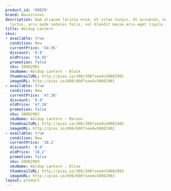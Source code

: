 ```yaml
---
product_id: '00829'
brand: Wavestones
description: Nam aliquam lacinia enim. Ut vitae turpis. Ut accumsan, neque id gravida
  luctus, arcu pede sodales felis, vel blandit massa arcu eget ligula.
title: Waldop Lantern
skus:
- available: true
  condition: New
  currentPrice: '54.95'
  discount: '0.0'
  oldPrice: '54.95'
  promotion: false
  sku: S0082901
  skuName: Waldop Lantern - Black
  thumbnailURL: http://pcas.io/300/300?seed=S0082901
  imageURL: http://pcas.io/600/600?seed=S0082901
- available: true
  condition: New
  currentPrice: '47.38'
  discount: '0.0'
  oldPrice: '47.38'
  promotion: false
  sku: S0082902
  skuName: Waldop Lantern - Maroon
  thumbnailURL: http://pcas.io/300/300?seed=S0082902
  imageURL: http://pcas.io/600/600?seed=S0082902
- available: true
  condition: New
  currentPrice: '38.2'
  discount: '0.0'
  oldPrice: '38.2'
  promotion: false
  sku: S0082903
  skuName: Waldop Lantern - Olive
  thumbnailURL: http://pcas.io/300/300?seed=S0082903
  imageURL: http://pcas.io/600/600?seed=S0082903
layout: product
---
```

